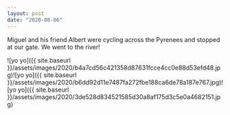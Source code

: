 ```yaml
---
layout: post
date: "2020-08-06"
---
```


Miguel and his friend Albert were cycling across the Pyrenees and stopped at our gate. We went to the river!

![yo yo]({{ site.baseurl }}/assets/images/2020/b4a7cd56c421358d87631fcce4cc0e88d53efd48.jpg)![yo yo]({{ site.baseurl }}/assets/images/2020/b6dd92d11e7487fa272fbe188ca6de78a187e767.jpg)![yo yo]({{ site.baseurl }}/assets/images/2020/3de528d834521585d30a8af175d3c5e0a4682151.jpg)
